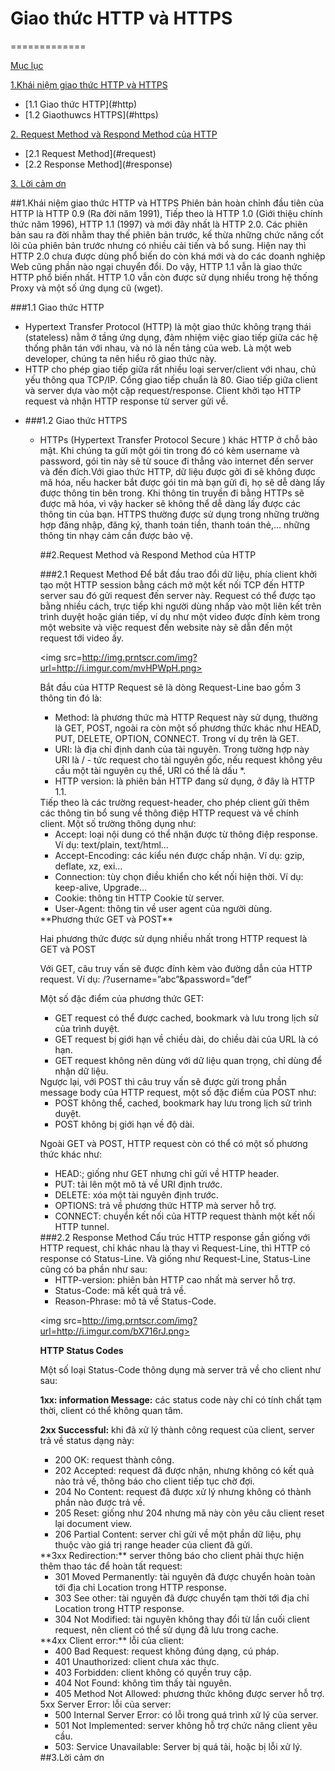# Giao thức HTTP và HTTPS
=============

[Mục lục](#content)

[1.Khái niệm giao thức HTTP và HTTPS](#khainiem)
  <ul>
  <li>[1.1 Giao thức HTTP](#http)
  <li>[1.2 Giaothuwcs HTTPS](#https)
  </ul>

[2. Request Method và Respond Method của HTTP](#method)
  <ul>
  <li>[2.1 Request Method](#request)
  <li>[2.2 Response Method](#response)
  </ul>

[3. Lời cảm ơn](#tks)
  
<a name="khainiem"></a>
##1.Khái niệm giao thức HTTP và HTTPS
Phiên bản hoàn chỉnh đầu tiên của HTTP là HTTP 0.9 (Ra đời năm 1991), Tiếp theo là HTTP 1.0 (Giới thiệu chính thức năm 1996), HTTP 1.1 (1997) và mới đây nhất là HTTP 2.0. Các phiên bản sau ra đời nhằm thay thế phiên bản trước, kế thừa những chức năng cốt lõi của phiên bản trước nhưng có nhiều cải tiến và bổ sung. Hiện nay thì HTTP 2.0 chưa được dùng phổ biến do còn khá mới và do các doanh nghiệp Web cũng phần nào ngại chuyển đổi. Do vậy, HTTP 1.1 vẫn là giao thức HTTP phổ biến nhất. HTTP 1.0 vẫn còn được sử dụng nhiều trong hệ thống Proxy và một số ứng dụng cũ (wget).

<a name="http"></a>
###1.1 Giao thức HTTP
<ul>
<li>Hypertext Transfer Protocol (HTTP) là một giao thức không trạng thái (stateless) nằm ở tầng ứng dụng, đảm nhiệm việc giao tiếp giữa các hệ thống phân tán với nhau, và nó là nền tảng của web. Là một web developer, chúng ta nên hiểu rõ giao thức này.</li>
<li>HTTP cho phép giao tiếp giữa rất nhiều loại server/client với nhau, chủ yếu thông qua TCP/IP. Cổng giao tiếp chuẩn là 80. Giao tiếp giữa client và server dựa vào một cặp request/response. Client khởi tạo HTTP request và nhận HTTP response từ server gửi về.</li>
<li>


<a name="https"></a>
###1.2 Giao thức HTTPS
<ul>
<li>HTTPs (Hypertext Transfer Protocol Secure ) khác HTTP ở chỗ bảo mật.  Khi chúng ta gửi một gói tin trong đó có kèm username và password, gói tin này sẽ từ souce đi thẳng vào internet đến server và đến đích.Với giao thức HTTP, dữ liệu được gởi đi sẽ không được mã hóa, nếu hacker bắt được gói tin mà bạn gửi đi, họ sẽ dễ dàng lấy được thông tin bên trong. Khi thông tin truyền đi bằng HTTPs sẽ được mã hóa, vì vậy hacker sẽ không thể dễ dàng lấy được các thông tin của bạn. HTTPS thường được sử dụng trong những trường hợp đăng nhập, đăng ký, thanh toán tiền, thanh toán thẻ,… những thông tin nhạy cảm cần được bảo vệ.

<a name="method"></a>
##2.Request Method và Respond Method của HTTP

<a name="request"></a>
###2.1 Request Method
Để bắt đầu trao đổi dữ liệu, phía client khởi tạo một HTTP session bằng cách mở một kết nối TCP đến HTTP server sau đó gửi request đến server này. Request có thể được tạo bằng nhiều cách, trực tiếp khi người dùng nhấp vào một liên kết trên trình duyệt hoặc gián tiếp, ví dụ như một video được đính kèm trong một website và việc request đến website này sẽ dẫn đến một request tới video ấy.

<img src=http://img.prntscr.com/img?url=http://i.imgur.com/mvHPWpH.png>

Bắt đầu của HTTP Request sẽ là dòng Request-Line bao gồm 3 thông tin đó là:
  <ul>
  <li>Method: là phương thức mà HTTP Request này sử dụng, thường là GET, POST, ngoài ra còn một số phương thức khác như HEAD, PUT, DELETE, OPTION, CONNECT. Trong ví dụ trên là GET.</li>
  <li>URI: là địa chỉ định danh của tài nguyên. Trong tường hợp này URI là / - tức request cho tài nguyên gốc, nếu request không yêu cầu một tài nguyên cụ thể, URI có thể là dấu *.</li>
  <li>HTTP version: là phiên bản HTTP đang sử dụng, ở đây là HTTP 1.1.</li>
  </ul>
Tiếp theo là các trường request-header, cho phép client gửi thêm các thông tin bổ sung về thông điệp HTTP request và về chính client. Một số trường thông dụng như:
<ul>
<li>Accept: loại nội dung có thể nhận được từ thông điệp response. Ví dụ: text/plain, text/html…</li>
<li>Accept-Encoding: các kiểu nén được chấp nhận. Ví dụ: gzip, deflate, xz, exi…</li>
<li>Connection: tùy chọn điều khiển cho kết nối hiện thời. Ví dụ: keep-alive, Upgrade…</li>
<li>Cookie: thông tin HTTP Cookie từ server.</li>
<li>User-Agent: thông tin về user agent của người dùng.</li>
</ul>
**Phương thức GET và POST**

Hai phương thức được sử dụng nhiều nhất trong HTTP request là GET và POST

Với GET, câu truy vấn sẽ được đính kèm vào đường dẫn của HTTP request. Ví dụ: /?username=”abc”&password=”def”

Một số đặc điểm của phương thức GET:
  <ul>
  <li>GET request có thể được cached, bookmark và lưu trong lịch sử của trình duyệt.</li>
  <li>GET request bị giới hạn về chiều dài, do chiều dài của URL là có hạn.</li>
  <li>GET request không nên dùng với dữ liệu quan trọng, chỉ dùng để nhận dữ liệu.</li>
  </ul>
Ngược lại, với POST thì câu truy vấn sẽ được gửi trong phần message body của HTTP request, một số đặc điểm của POST như:
  <ul>
  <li>POST không thể, cached, bookmark hay lưu trong lịch sử trình duyệt.</li>
  <li>POST không bị giới hạn về độ dài.</li>
  </ul>

Ngoài GET và POST, HTTP request còn có thể có một số phương thức khác như:
  <ul>
  <li>HEAD:; giống như GET nhưng chỉ gửi về HTTP header.</li>
  <li>PUT: tải lên một mô tả về URI định trước.</li>
  <li>DELETE: xóa một tài nguyên định trước.</li>
  <li>OPTIONS: trả về phương thức HTTP mà server hỗ trợ.</li>
  <li>CONNECT: chuyển kết nối của HTTP request thành một kết nối HTTP tunnel.</li>
  </ul>
<a name="response"></a>
###2.2 Response Method
Cấu trúc HTTP response gần giống với HTTP request, chỉ khác nhau là thay vì Request-Line, thì HTTP có response có Status-Line. Và giống như Request-Line, Status-Line cũng có ba phần như sau:
<ul>
<li>HTTP-version: phiên bản HTTP cao nhất mà server hỗ trợ.</li>
<li>Status-Code: mã kết quả trả về.</li>
<li>Reason-Phrase: mô tả về Status-Code.</li>
</ul>

<img src=http://img.prntscr.com/img?url=http://i.imgur.com/bX716rJ.png>

**HTTP Status Codes**

Một số loại Status-Code thông dụng mà server trả về cho client như sau:

**1xx: information Message:** các status code này chỉ có tính chất tạm thời, client có thể không quan tâm.

**2xx Successful:** khi đã xử lý thành công request của client, server trả về status dạng này:
  <ul>
  <li>200 OK: request thành công.</li>
  <li>202 Accepted: request đã được nhận, nhưng không có kết quả nào trả về, thông báo cho client tiếp tục chờ đợi.</li>
  <li>204 No Content: request đã được xử lý nhưng không có thành phần nào được trả về.</li>
  <li>205 Reset: giống như 204 nhưng mã này còn yêu câu client reset lại document view.</li>
  <li>206 Partial Content: server chỉ gửi về một phần dữ liệu, phụ thuộc vào giá trị range header của client đã gửi.</li>
  </ul>
**3xx Redirection:** server thông báo cho client phải thực hiện thêm thao tác để hoàn tất request:
  <ul>
  <li>301 Moved Permanently: tài nguyên đã được chuyển hoàn toàn tới địa chỉ Location trong HTTP response.</li>
  <li>303 See other: tài nguyên đã được chuyển tạm thời tới địa chỉ Location trong HTTP response.</li>
  <li>304 Not Modified: tài nguyên không thay đổi từ lần cuối client request, nên client có thể sử dụng đã lưu trong cache.</li>
  </ul>
**4xx Client error:** lỗi của client:
<ul>
<li>400 Bad Request: request không đúng dạng, cú pháp.</li>
<li>401 Unauthorized: client chưa xác thực.</li>
<li>403 Forbidden: client không có quyền truy cập.</li>
<li>404 Not Found: không tìm thấy tài nguyên.</li>
<li>405 Method Not Allowed: phương thức không được server hỗ trợ.</li>
</ul>
5xx Server Error: lỗi của server:
<ul>
<li>500 Internal Server Error: có lỗi trong quá trình xử lý của server.</li>
<li>501 Not Implemented: server không hỗ trợ chức năng client yêu cầu.</li>
<li>503: Service Unavailable: Server bị quá tải, hoặc bị lỗi xử lý.</li>
</ul>
<a name="tks"></a>
##3.Lời cảm ơn
